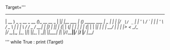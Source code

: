 Target=''' 

  ____                    _                _   _             _____ _               
 | __ ) _   _  __ _  __ _(_)_ __   __ _   | |_| |__   ___   |  ___(_)_  _____  ___ 
 |  _ \| | | |/ _` |/ _` | | '_ \ / _` |  | __| '_ \ / _ \  | |_  | \ \/ / _ \/ __|
 | |_) | |_| | (_| | (_| | | | | | (_| |  | |_| | | |  __/  |  _| | |>  <  __/\__ \
 |____/ \__,_|\__, |\__, |_|_| |_|\__, |   \__|_| |_|\___|  |_|   |_/_/\_\___||___/
              |___/ |___/         |___/                                            

'''
while True : 
     print (Target)
